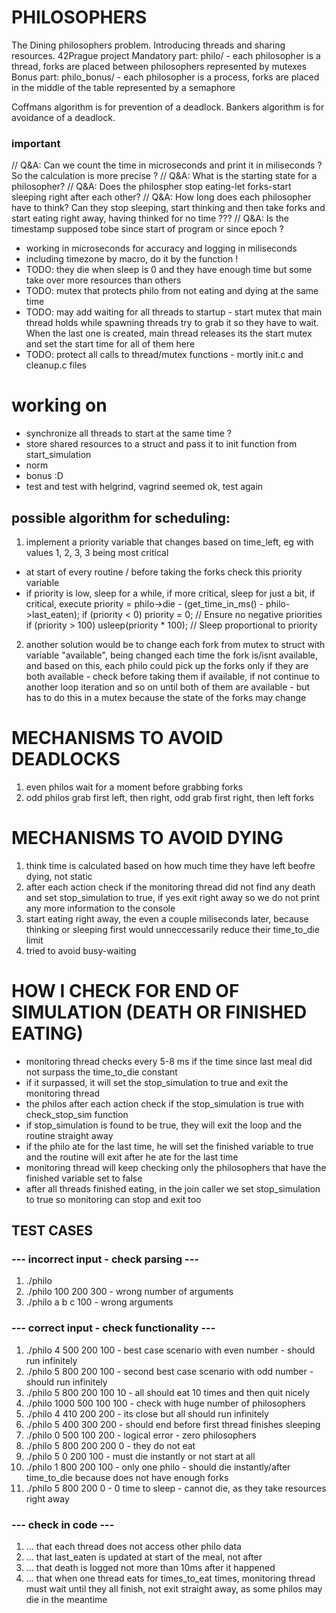 # PHILOSOPHERS
The Dining philosophers problem. Introducing threads and sharing resources.
42Prague project
Mandatory part: philo/ - each philosopher is a thread, forks are placed between philosophers represented by mutexes
Bonus part: philo_bonus/ - each philosopher is a process, forks are placed in the middle of the table represented by a semaphore

Coffmans algorithm is for prevention of a deadlock. 
Bankers algorithm is for avoidance of a deadlock.

### important
// Q&A: Can we count the time in microseconds and print it in miliseconds ? So the calculation is more precise ? 
// Q&A: What is the starting state for a philosopher?
// Q&A: Does the philospher stop eating-let forks-start sleeping right after each other?
// Q&A: How long does each philosopher have to think? Can they stop sleeping, start thinking and then take forks and start eating right away, having thinked for no time ???
// Q&A: Is the timestamp supposed tobe since start of program or since epoch ?
- working in microseconds for accuracy and logging in miliseconds
- including timezone by macro, do it by the function !
- TODO: they die when sleep is 0 and they have enough time but some take over more resources than others 
- TODO: mutex that protects philo from not eating and dying at the same time 
- TODO: may add waiting for all threads to startup - start mutex that main thread holds while spawning threads  try to grab it so they have to wait. When the last one is created, main thread releases its the start mutex and set the start time for all of them here 
- TODO: protect all calls to thread/mutex functions - mortly init.c and cleanup.c files

# working on
- synchronize all threads to start at the same time ?
- store shared resources to a struct and pass it to init function from start_simulation
- norm
- bonus :D
- test and test with helgrind, vagrind seemed ok, test again

## possible algorithm for scheduling:
1. implement a priority variable that changes based on time_left, eg with values 1, 2, 3, 3 being most critical
- at start of every routine / before taking the forks check this priority variable
- if priority is low, sleep for a while, if more critical, sleep for just a bit, if critical, execute
priority = philo->die - (get_time_in_ms() - philo->last_eaten);
if (priority < 0)
    priority = 0; // Ensure no negative priorities
if (priority > 100)
    usleep(priority * 100); // Sleep proportional to priority
2. another solution would be to change each fork from mutex to struct with variable "available", being changed each time the fork is/isnt available, and based on this, each philo could pick up the forks only if they are both available - check before taking them if available, if not continue to another loop iteration and so on until both of them are available - but has to do this in a mutex because the state of the forks may change

# MECHANISMS TO AVOID DEADLOCKS
1. even philos wait for a moment before grabbing forks
2. odd philos grab first left, then right, odd grab first right, then left forks 

# MECHANISMS TO AVOID DYING
1. think time is calculated based on how much time they have left beofre dying, not static 
2. after each action check if the monitoring thread did not find any death and set stop_simulation to true, if yes exit right away so we do not print any more information to the console
3. start eating right away, the even a couple miliseconds later, because thinking or sleeping first would unneccessarily reduce their time_to_die limit
4. tried to avoid busy-waiting 

# HOW I CHECK FOR END OF SIMULATION (DEATH OR FINISHED EATING)
- monitoring thread checks every 5-8 ms if the time since last meal did not surpass the time_to_die constant 
- if it surpassed, it will set the stop_simulation to true and exit the monitoring thread
- the philos after each action check if the stop_simulation is true with check_stop_sim function 
- if stop_simulation is found to be true, they will exit the loop and the routine straight away
- if the philo ate for the last time, he will set the finished variable to true and the routine will exit after he ate for the last time 
- monitoring thread will keep checking only the philosophers that have the finished variable set to false
- after all threads finished eating, in the join caller we set stop_simulation to true so monitoring can stop and exit too

## TEST CASES
### --- incorrect input - check parsing ---
1. ./philo
2. ./philo 100 200 300 - wrong number of arguments
3. ./philo a b c 100 - wrong arguments

### --- correct input - check functionality ---
1. ./philo 4 500 200 100 - best case scenario with even number - should run infinitely
2. ./philo 5 800 200 100 - second best case scenario with odd number - should run infinitely
3. ./philo 5 800 200 100 10 - all should eat 10 times and then quit nicely
4. ./philo 1000 500 100 100 - check with huge number of philosophers
5. ./philo 4 410 200 200 - its close but all should run infinitely
6. ./philo 5 400 300 200 - should end before first thread finishes sleeping
7. ./philo 0 500 100 200 - logical error - zero philosophers
8. ./philo 5 800 200 200 0 - they do not eat
9. ./philo 5 0 200 100 - must die instantly or not start at all
10. ./philo 1 800 200 100 - only one philo - should die instantly/after time_to_die because does not have enough forks 
11. ./philo 5 800 200 0 - 0 time to sleep - cannot die, as they take resources right away


### --- check in code ---
1. ... that each thread does not access other philo data
2. ... that last_eaten is updated at start of the meal, not after
3. ... that death is logged not more than 10ms after it happened
4. ... that when one thread eats for times_to_eat times, monitoring thread must wait until they all finish, not exit straight away, as some philos may die in the meantime
